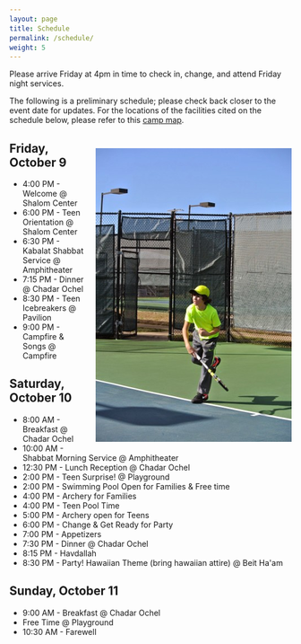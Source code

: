 ```yaml
---
layout: page
title: Schedule
permalink: /schedule/
weight: 5
---
```


Please arrive Friday at 4pm in time to check in, change, and attend Friday night services.

The following is a preliminary schedule;  please check back closer to the event date for updates.  For the locations of the facilities cited on the schedule below, please refer to this [camp map](/camp_map.pdf).

<img style="float: right; margin: 2em 0 1em 1em;" src="/pics/tennis.jpg" />

## Friday, October 9

* 4:00 PM - Welcome @ Shalom Center
* 6:00 PM - Teen Orientation @ Shalom Center
* 6:30 PM - Kabalat Shabbat Service @ Amphitheater
* 7:15 PM - Dinner @ Chadar Ochel
* 8:30 PM - Teen Icebreakers @ Pavilion
* 9:00 PM - Campfire & Songs @ Campfire

## Saturday, October 10

*  8:00 AM - Breakfast @ Chadar Ochel
* 10:00 AM - Shabbat Morning Service @ Amphitheater
* 12:30 PM - Lunch Reception @ Chadar Ochel
*  2:00 PM - Teen Surprise! @ Playground
*  2:00 PM - Swimming Pool Open for Families & Free time
*  4:00 PM - Archery for Families
*  4:00 PM - Teen Pool Time
*  5:00 PM - Archery open for Teens
*  6:00 PM - Change & Get Ready for Party
*  7:00 PM - Appetizers
*  7:30 PM - Dinner @ Chadar Ochel
*  8:15 PM - Havdallah
*  8:30 PM - Party! Hawaiian Theme (bring hawaiian attire) @ Beit Ha'am

## Sunday, October 11

*  9:00 AM - Breakfast @ Chadar Ochel
*  Free Time @ Playground
* 10:30 AM - Farewell


